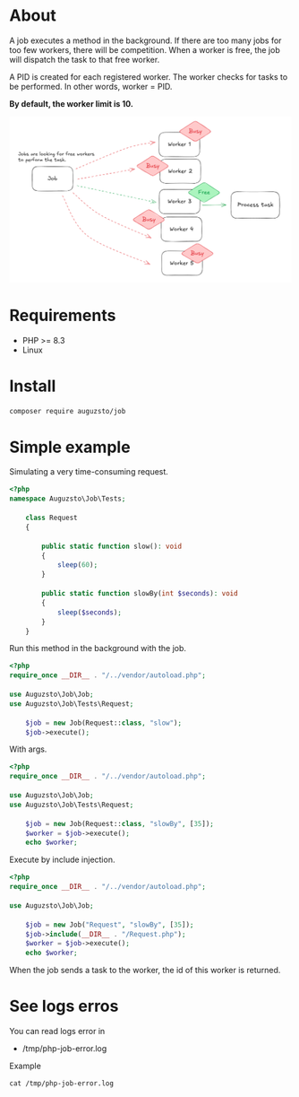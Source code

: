 # About
A job executes a method in the background. If there are too many jobs for too few workers, there will be competition. When a worker is free, the job will dispatch the task to that free worker.

A PID is created for each registered worker. The worker checks for tasks to be performed. In other words, worker = PID.

<b>By default, the worker limit is 10.</b>

<div style="text-align:center; margin-bottom:15px;">
<img src="https://github.com/auguzsto/job/blob/main/images/design.png?raw=true">
</div>

# Requirements
- PHP >= 8.3
- Linux

# Install
```sh
composer require auguzsto/job
```

# Simple example
Simulating a very time-consuming request.
```php
<?php
namespace Auguzsto\Job\Tests;

    class Request 
    {

        public static function slow(): void 
        {
            sleep(60);
        }

        public static function slowBy(int $seconds): void 
        {
            sleep($seconds);
        }
    }
```
Run this method in the background with the job.
```php
<?php
require_once __DIR__ . "/../vendor/autoload.php";

use Auguzsto\Job\Job;
use Auguzsto\Job\Tests\Request;

    $job = new Job(Request::class, "slow");
    $job->execute();
```

With args.
```php
<?php
require_once __DIR__ . "/../vendor/autoload.php";

use Auguzsto\Job\Job;
use Auguzsto\Job\Tests\Request;

    $job = new Job(Request::class, "slowBy", [35]);
    $worker = $job->execute();
    echo $worker;
```
Execute by include injection.
```php
<?php
require_once __DIR__ . "/../vendor/autoload.php";

use Auguzsto\Job\Job;

    $job = new Job("Request", "slowBy", [35]);
    $job->include(__DIR__ . "/Request.php");
    $worker = $job->execute();
    echo $worker;
```
When the job sends a task to the worker, the id of this worker is returned.

# See logs erros
You can read logs error in 
- /tmp/php-job-error.log

Example
```
cat /tmp/php-job-error.log
```